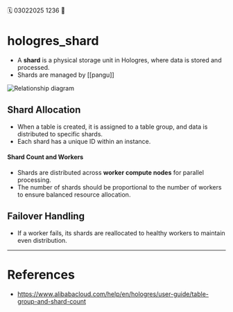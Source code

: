 🗓️ 03022025 1236
📎

# hologres_shard

- A **shard** is a physical storage unit in Hologres, where data is stored and processed.
- Shards are managed by [[pangu]]

![Relationship diagram](https://help-static-aliyun-doc.aliyuncs.com/assets/img/en-US/6049589661/p511561.png)
## Shard Allocation
- When a table is created, it is assigned to a table group, and data is distributed to specific shards.
- Each shard has a unique ID within an instance.

#### **Shard Count and Workers**
- Shards are distributed across **worker compute nodes** for parallel processing.
- The number of shards should be proportional to the number of workers to ensure balanced resource allocation.

## **Failover Handling**
- If a worker fails, its shards are reallocated to healthy workers to maintain even distribution.

---
# References
- https://www.alibabacloud.com/help/en/hologres/user-guide/table-group-and-shard-count